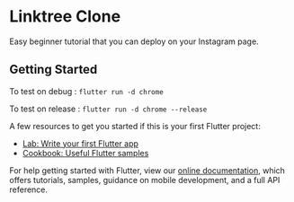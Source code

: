 # Linktree Clone 

Easy beginner tutorial that you can deploy on your Instagram page.

## Getting Started

To test on debug : `flutter run -d chrome`

To test on release : `flutter run -d chrome --release`

A few resources to get you started if this is your first Flutter project:

- [Lab: Write your first Flutter app](https://flutter.dev/docs/get-started/codelab)
- [Cookbook: Useful Flutter samples](https://flutter.dev/docs/cookbook)

For help getting started with Flutter, view our
[online documentation](https://flutter.dev/docs), which offers tutorials,
samples, guidance on mobile development, and a full API reference.
